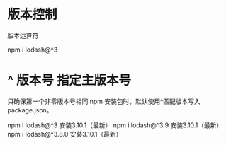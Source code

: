 # 版本控制 
版本运算符

npm i lodash@^3

# ^ 版本号  指定主版本号
只确保第一个非零版本号相同
npm 安装包时，默认使用^匹配版本写入package.json。

npm i lodash@^3 安装3.10.1（最新）
npm i lodash@^3.9 安装3.10.1（最新）
npm i lodash@^3.8.0 安装3.10.1（最新）
